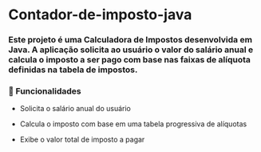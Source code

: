 # Contador-de-imposto-java
### Este projeto é uma Calculadora de Impostos desenvolvida em Java. A aplicação solicita ao usuário o valor do salário anual e calcula o imposto a ser pago com base nas faixas de alíquota definidas na tabela de impostos.

### 📌 Funcionalidades
* Solicita o salário anual do usuário

* Calcula o imposto com base em uma tabela progressiva de alíquotas

* Exibe o valor total de imposto a pagar
